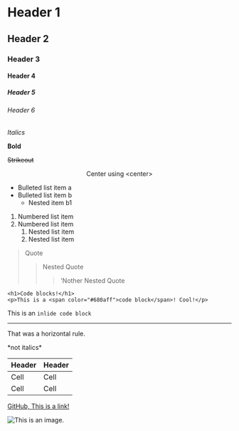 # Header 1
## Header 2
### Header 3
#### Header 4
##### Header 5
###### Header 6

*Italics*

**Bold**

~~Strikeout~~

<center>Center using &lt;center&gt;</center>

- Bulleted list item a
- Bulleted list item b
    - Nested item b1

1. Numbered list item
2. Numbered list item
    1. Nested list item
    2. Nested list item 

> Quote
>> Nested Quote
>>> 'Nother Nested Quote

```
<h1>Code blocks!</h1>
<p>This is a <span color="#680aff">code block</span>! Cool!</p>
```

This is an `inlide code block`

***

That was a horizontal rule.

\*not italics\*

Header | Header
------ | ------
Cell   | Cell
Cell   | Cell

[GitHub, This is a link!](https://github.com/sh0rkb0i/PMDR)

![This is an image.](https://files.catbox.moe/oegpbi.jpg)
